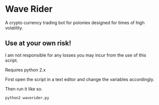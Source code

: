 # Wave Rider
A crypto currency trading bot for poloniex designed for times of high volatility.

## Use at your own risk!
I am not responsible for any losses you may incur from the use of this script.

Requires python 2.x

First open the script in a text editor and change the variables accordingly.

Then run it like so.

    python2 waverider.py
